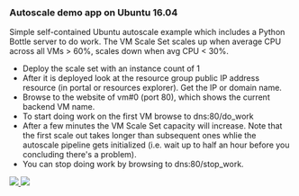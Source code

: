 ### Autoscale demo app on Ubuntu 16.04 ###

Simple self-contained Ubuntu autoscale example which includes a Python Bottle server to do work. The VM Scale Set scales up when average CPU across all VMs > 60%, scales down when avg CPU < 30%.

- Deploy the scale set with an instance count of 1 
- After it is deployed look at the resource group public IP address resource (in portal or resources explorer). Get the IP or domain name.
- Browse to the website of vm#0 (port 80), which shows the current backend VM name.
- To start doing work on the first VM browse to dns:80/do_work
- After a few minutes the VM Scale Set capacity will increase. Note that the first scale out takes longer than subsequent ones whlie the autoscale pipeline gets initialized (i.e. wait up to half an hour before you concluding there's a problem).
- You can stop doing work by browsing to dns:80/stop_work.

<a href="https://azuredeploy.net/" target="_blank">
    <img src="http://azuredeploy.net/deploybutton.png"/>
</a>
</a>
<a href="http://armviz.io/#/?load=https://raw.githubusercontent.com/CarlonBaird/azure-quickstart-templates/master/201-vmss-bottle-autoscale-basedonservicebusqueue_org/azuredeploy.json" target="_blank">
    <img src="http://armviz.io/visualizebutton.png"/>
</a>

